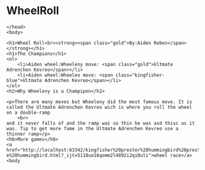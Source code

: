 # WheelRoll
<!DOCTYPE html>
<html lang="en-us">
    <head>
        <meta charset="utf-8">
        <title>Wheel Roll</title>
        <style>
            .gold {
                color: rgb(255, 223 , 0);
            }
            .kingfisher-blue {
                color: rgb(0, 255, 247)
        </style>

    </head>
    <body>

    <h1>Wheel Roll<br><strong><span class="gold">By:Aiden Reben</span></strong></h1>
    <h1>The Champions</h1>
    <ol>
        <li>Aiden wheel:Wheeleny move: <span class="gold">Ultmate Adrenchen Kevreo</span></li>
        <li>Aiden wheel:Wheeleo move: <span class="kingfisher-blue">Ultmate Adrenchen Kevreo</span></li>
    </ol>
    <h2>Why Wheeleny is a Champipon</h2>

    <p>There are many moves but Wheeleny did the most famous move. It is called the Ultmate Adrenchen Kevreo wich is where you roll the wheel on a double-ramp
        <br>
    and it never falls of and the ramp was so thin he was asd thisc as it was. Tip to get more fame in the Ultmate Adrenchen Kevreo use a thinner ramp</p>
    <h6>More games</h6>
    <a href="http://localhost:63342/kingfisher%20prester%20hummingbird%20prester%20HTML%205%20Wheel%20roll/prester.snuggle%20hummingbird/prester%20snuggl
    e%20hummingbird.html?_ijt=5118uo16qomm2l4892i2qi0uli">wheel race</a>
    <body
</html>
